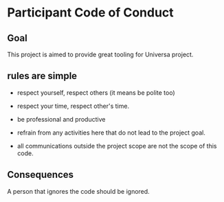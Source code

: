 # Participant Code of Conduct

## Goal

This project is aimed to provide great tooling for Universa project. 

## rules are simple

- respect yourself, respect others (it means be polite too)

- respect your time, respect other's time.

- be professional and productive

- refrain from any activities here that do not lead to the project goal.

- all communications outside the project scope are not the scope of this code.


## Consequences

A person that ignores the code should be ignored. 

